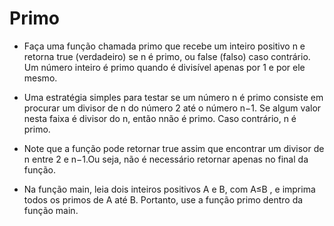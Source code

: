 # Primo

- Faça uma função chamada primo que recebe um inteiro positivo n e retorna true (verdadeiro) se n
 é primo, ou false (falso) caso contrário. Um número inteiro é primo quando é divisível apenas por 1 e por ele mesmo.

- Uma estratégia simples para testar se um número n
 é primo consiste em procurar um divisor de n
 do número 2 até o número n−1. Se algum valor nesta
 faixa é divisor do n, então nnão é primo. Caso contrário, n é primo.

- Note que a função pode retornar true assim que encontrar um divisor de n
 entre 2 e n−1.Ou seja, não é necessário retornar apenas no final da função.

- Na função main, leia dois inteiros positivos A
 e B, com A≤B , e imprima todos os primos de A
 até B. Portanto, use a função primo dentro da função main.